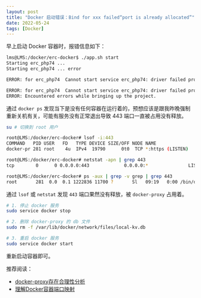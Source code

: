 ```yaml
---
layout: post
title: "Docker 启动错误：Bind for xxx failed“port is already allocated”"
date: 2022-05-24
tags: [Docker]
---
```


早上启动 Docker 容器时，报错信息如下：

```sh
lms@LMS:/docker/erc-docker$ ./app.sh start
Starting erc_php74 ...
Starting erc_php74 ... error

ERROR: for erc_php74  Cannot start service erc_php74: driver failed programming external connectivity on endpoint erc_php74 (b29cfd755ce5c654b162fec96b7b8475f9e276586bcdd902e38c6f0eb84cb38d): Bind for 0.0.0.0:443 failed: port is already allocated

ERROR: for erc_php74  Cannot start service erc_php74: driver failed programming external connectivity on endpoint erc_php74 (b29cfd755ce5c654b162fec96b7b8475f9e276586bcdd902e38c6f0eb84cb38d): Bind for 0.0.0.0:443 failed: port is already allocated
ERROR: Encountered errors while bringing up the project.
```

通过 `docker ps` 发现当下是没有任何容器在运行着的，预想应该是跟我昨晚强制重新关机有关，可能有服务没有正常退出导致 443 端口一直被占用没有释放。

```sh
su # 切换到 root 用户

root@LMS:/docker/erc-docker# lsof -i:443
COMMAND   PID USER   FD   TYPE DEVICE SIZE/OFF NODE NAME
docker-pr 281 root    4u  IPv4  19790      0t0  TCP *:https (LISTEN)

root@LMS:/docker/erc-docker# netstat -apn | grep 443
tcp        0      0 0.0.0.0:443             0.0.0.0:*               LISTEN      281/docker-proxy

root@LMS:/docker/erc-docker# ps -aux | grep -v grep | grep 443
root       281  0.0  0.1 1222836 11700 ?       Sl   09:19   0:00 /bin/docker-proxy -proto tcp -host-ip 0.0.0.0 -host-port 443 -container-ip 172.19.0.2 -container-port 443
```

通过 `lsof` 或 `netstat` 发现 `443` 端口果然没有释放，被 `docker-proxy` 占用着。

```sh
# 1. 停止 docker 服务
sudo service docker stop

# 2. 删除 docker-proxy 的 db 文件
sudo rm -f /var/lib/docker/network/files/local-kv.db

# 3. 重启 docker 服务
sudo service docker start
```

重新启动容器即可。

推荐阅读：

- [docker-proxy存在合理性分析](https://www.jianshu.com/p/91002d316185)
- [理解Docker容器端口映射](https://tonybai.com/2016/01/18/understanding-binding-docker-container-ports-to-host/)